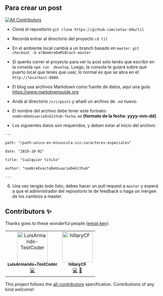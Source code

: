 ## Para crear un post
[![All Contributors](https://img.shields.io/badge/all_contributors-2-orange.svg?style=flat-square)](#contributors)

- Cloná el repositorio ```git clone https://github.com/cetav-ddw/til```
- Recordá entrar al directorio del proyecto
  ```cd til```
- En el ambiente local cambiá a un branch basado en `master`.
  ```git checkout -b elNombreDeMiBrach master```
- Si querés correr el proyecto para ver tu post solo tenés que escribir en la consola ```npm run  develop```. Luego, la consola te guiará sobre qué puerto local que tenés que usar, lo normal es que se abra en el ```http://localhost:8000```.
- El blog usa archivos Markdown como fuente de datos, aquí una guía: https://www.markdownguide.org

- Andá al directorio `/src/posts` y añadí un archivo de `.md` nuevo.
- El nombre del archivo debe tener este formato: ```nombreDeUsuarioEnGithub-fecha.md``` **(formato de la fecha: yyyy-mm-dd)**
- Los siguientes datos son requeridos, y deben estar al inicio del archivo:

```---```

```path: "/path-unico-en-minuscula-sin-caracteres-especiales"```

```date: "2019-10-02"```

```title: "Cualquier título"```

```author: "nombreExactoDeUsuarioDeGithub"```

```---```

6. Una vez tengás todo listo, debes hacer un pull request a ```master``` y esperá a que el administrador del repositorio te de feedback o haga un mergee de los cambios a master.

## Contributors ✨

Thanks goes to these wonderful people ([emoji key](https://allcontributors.org/docs/en/emoji-key)):

<!-- ALL-CONTRIBUTORS-LIST:START - Do not remove or modify this section -->
<!-- prettier-ignore -->
<table>
  <tr>
    <td align="center"><a href="https://codepen.io/LuisArmando-TC"><img src="https://avatars3.githubusercontent.com/u/37167842?v=4" width="100px;" alt="LuisArmando-TestCoder"/><br /><sub><b>LuisArmando-TestCoder</b></sub></a><br /><a href="https://github.com/cetav-ddw/til/commits?author=LuisArmando-TestCoder" title="Code">💻</a></td>
    <td align="center"><a href="https://github.com/hillaryCF"><img src="https://avatars2.githubusercontent.com/u/39503176?v=4" width="100px;" alt="hillaryCF"/><br /><sub><b>hillaryCF</b></sub></a><br /><a href="https://github.com/cetav-ddw/til/commits?author=hillaryCF" title="Code">💻</a> <a href="#design-hillaryCF" title="Design">🎨</a></td>
  </tr>
</table>

<!-- ALL-CONTRIBUTORS-LIST:END -->

This project follows the [all-contributors](https://github.com/all-contributors/all-contributors) specification. Contributions of any kind welcome!